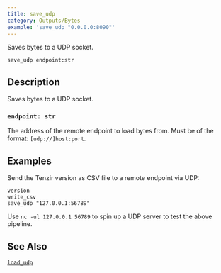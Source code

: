 ```yaml
---
title: save_udp
category: Outputs/Bytes
example: 'save_udp "0.0.0.0:8090"'
---
```

Saves bytes to a UDP socket.

```tql
save_udp endpoint:str
```

## Description

Saves bytes to a UDP socket.

### `endpoint: str`

The address of the remote endpoint to load bytes from. Must be of the format:
`[udp://]host:port`.

## Examples

Send the Tenzir version as CSV file to a remote endpoint via UDP:

```tql
version
write_csv
save_udp "127.0.0.1:56789"
```

Use `nc -ul 127.0.0.1 56789` to spin up a UDP server to test the above pipeline.

## See Also

[`load_udp`](/reference/operators/load_udp)
